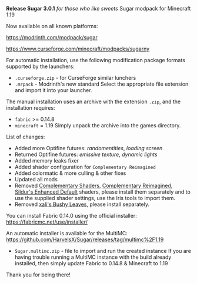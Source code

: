 **Release Sugar 3.0.1**
_for those who like sweets_
Sugar modpack for Minecraft 1.19

Now available on all known platforms:

https://modrinth.com/modpack/sugar

https://www.curseforge.com/minecraft/modpacks/sugarny

For automatic installation, use the following modification package formats supported by the launchers:
+ `.curseforge.zip` - for CurseForge similar lunchers
+ `.mrpack` - Modrinth's new standard
Select the appropriate file extension and import it into your launcher.

The manual installation uses an archive with the extension `.zip`, and the installation requires:
+ `fabric` >= 0.14.8
+ `minecraft` = 1.19
Simply unpack the archive into the games directory.

List of changes:
+ Added more Optifine futures: *randomentities*, *loading screen*
+ Returned Optifine futures: *emissive texture*, *dynamic lights*
+ Added memory leaks fixer
+ Added shader configuration for `Complementary Reimagined`
+ Added colormatic & more culling & other fixes
+ Updated all mods
+ Removed [Complementary Shaders](https://www.curseforge.com/minecraft/customization/complementary-shaders), [Complementary Reimagined](https://www.curseforge.com/minecraft/customization/complementary-reimagined), [Sildur's Enhanced Default](https://www.curseforge.com/minecraft/customization/sildurs-enhanced-default) shaders, please install them separately and to use the supplied shader settings, use the Iris tools to import them.
+ Removed [xali's Bushy Leaves](https://www.curseforge.com/minecraft/texture-packs/xalis-bushy-leaves), please install separately.  

You can install Fabric 0.14.0 using the official installer: 
https://fabricmc.net/use/installer/

An automatic installer is available for the MultiMC:
https://github.com/HarvelsX/Sugar/releases/tag/multimc%2F1.19
+ `Sugar.multimc.zip` -  file to import and run the created instance
If you are having trouble running a MultiMC instance with the build already installed,
then simply update Fabric to 0.14.8 & Minecraft to 1.19

Thank you for being there!